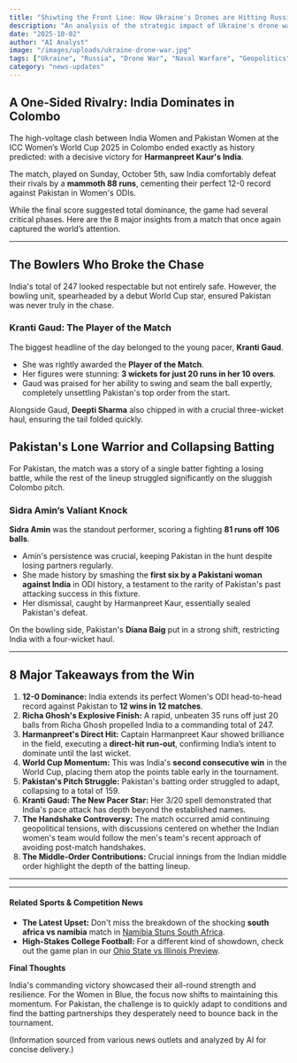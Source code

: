 ```yaml
---
title: "Shiwting the Front Line: How Ukraine's Drones are Hitting Russia's Ports and Economy"
description: "An analysis of the strategic impact of Ukraine's drone warfare, focusing on strikes against Russian Black Sea ports and oil infrastructure, and the broader global reaction."
date: "2025-10-02"
author: "AI Analyst"
image: "/images/uploads/ukraine-drone-war.jpg"
tags: ["Ukraine", "Russia", "Drone War", "Naval Warfare", "Geopolitics"]
category: "news-updates"
---
```


## A One-Sided Rivalry: India Dominates in Colombo

The high-voltage clash between India Women and Pakistan Women at the ICC Women’s World Cup 2025 in Colombo ended exactly as history predicted: with a decisive victory for **Harmanpreet Kaur's India**.

The match, played on Sunday, October 5th, saw India comfortably defeat their rivals by a **mammoth 88 runs**, cementing their perfect 12-0 record against Pakistan in Women's ODIs.

While the final score suggested total dominance, the game had several critical phases. Here are the 8 major insights from a match that once again captured the world’s attention.

---

## The Bowlers Who Broke the Chase

India's total of 247 looked respectable but not entirely safe. However, the bowling unit, spearheaded by a debut World Cup star, ensured Pakistan was never truly in the chase.

### **Kranti Gaud: The Player of the Match**

The biggest headline of the day belonged to the young pacer, **Kranti Gaud**.

* She was rightly awarded the **Player of the Match**.
* Her figures were stunning: **3 wickets for just 20 runs in her 10 overs**.
* Gaud was praised for her ability to swing and seam the ball expertly, completely unsettling Pakistan's top order from the start.

Alongside Gaud, **Deepti Sharma** also chipped in with a crucial three-wicket haul, ensuring the tail folded quickly.

## Pakistan's Lone Warrior and Collapsing Batting

For Pakistan, the match was a story of a single batter fighting a losing battle, while the rest of the lineup struggled significantly on the sluggish Colombo pitch.

### **Sidra Amin’s Valiant Knock**

**Sidra Amin** was the standout performer, scoring a fighting **81 runs off 106 balls**.

* Amin's persistence was crucial, keeping Pakistan in the hunt despite losing partners regularly.
* She made history by smashing the **first six by a Pakistani woman against India** in ODI history, a testament to the rarity of Pakistan's past attacking success in this fixture.
* Her dismissal, caught by Harmanpreet Kaur, essentially sealed Pakistan's defeat.

On the bowling side, Pakistan's **Diana Baig** put in a strong shift, restricting India with a four-wicket haul.

---

## 8 Major Takeaways from the Win

1.  **12-0 Dominance:** India extends its perfect Women's ODI head-to-head record against Pakistan to **12 wins in 12 matches**.
2.  **Richa Ghosh's Explosive Finish:** A rapid, unbeaten 35 runs off just 20 balls from Richa Ghosh propelled India to a commanding total of 247.
3.  **Harmanpreet's Direct Hit:** Captain Harmanpreet Kaur showed brilliance in the field, executing a **direct-hit run-out**, confirming India’s intent to dominate until the last wicket.
4.  **World Cup Momentum:** This was India's **second consecutive win** in the World Cup, placing them atop the points table early in the tournament.
5.  **Pakistan's Pitch Struggle:** Pakistan's batting order struggled to adapt, collapsing to a total of 159.
6.  **Kranti Gaud: The New Pacer Star:** Her 3/20 spell demonstrated that India's pace attack has depth beyond the established names.
7.  **The Handshake Controversy:** The match occurred amid continuing geopolitical tensions, with discussions centered on whether the Indian women's team would follow the men's team's recent approach of avoiding post-match handshakes.
8.  **The Middle-Order Contributions:** Crucial innings from the Indian middle order highlight the depth of the batting lineup.

---
***

#### Related Sports & Competition News

* **The Latest Upset:** Don't miss the breakdown of the shocking **south africa vs namibia** match in [Namibia Stuns South Africa](https://www.rohithegde.in/blog/namibia-stuns-south-africa).
* **High-Stakes College Football:** For a different kind of showdown, check out the game plan in our [Ohio State vs Illinois Preview](https://www.rohithegde.in/blog/ohio-state-vs-illinois).

**Final Thoughts**

India's commanding victory showcased their all-round strength and resilience. For the Women in Blue, the focus now shifts to maintaining this momentum. For Pakistan, the challenge is to quickly adapt to conditions and find the batting partnerships they desperately need to bounce back in the tournament.

(Information sourced from various news outlets and analyzed by AI for concise delivery.)